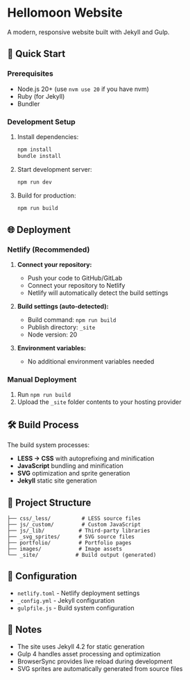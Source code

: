 # Hellomoon Website

A modern, responsive website built with Jekyll and Gulp.

## 🚀 Quick Start

### Prerequisites
- Node.js 20+ (use `nvm use 20` if you have nvm)
- Ruby (for Jekyll)
- Bundler

### Development Setup
1. Install dependencies:
   ```bash
   npm install
   bundle install
   ```

2. Start development server:
   ```bash
   npm run dev
   ```

3. Build for production:
   ```bash
   npm run build
   ```

## 🌐 Deployment

### Netlify (Recommended)

1. **Connect your repository:**
   - Push your code to GitHub/GitLab
   - Connect your repository to Netlify
   - Netlify will automatically detect the build settings

2. **Build settings (auto-detected):**
   - Build command: `npm run build`
   - Publish directory: `_site`
   - Node version: 20

3. **Environment variables:**
   - No additional environment variables needed

### Manual Deployment
1. Run `npm run build`
2. Upload the `_site` folder contents to your hosting provider

## 🛠 Build Process

The build system processes:
- **LESS → CSS** with autoprefixing and minification
- **JavaScript** bundling and minification
- **SVG** optimization and sprite generation
- **Jekyll** static site generation

## 📁 Project Structure

```
├── css/_less/          # LESS source files
├── js/_custom/         # Custom JavaScript
├── js/_lib/           # Third-party libraries
├── _svg_sprites/      # SVG source files
├── portfolio/         # Portfolio pages
├── images/            # Image assets
└── _site/            # Build output (generated)
```

## 🔧 Configuration

- `netlify.toml` - Netlify deployment settings
- `_config.yml` - Jekyll configuration
- `gulpfile.js` - Build system configuration

## 📝 Notes

- The site uses Jekyll 4.2 for static generation
- Gulp 4 handles asset processing and optimization
- BrowserSync provides live reload during development
- SVG sprites are automatically generated from source files
